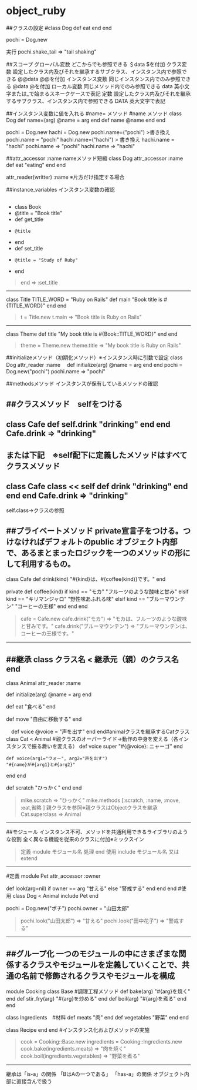 # object_ruby
##クラスの設定
#class Dog
  def eat
  end
end

pochi = Dog.new

実行
pochi.shake_tail
=> "tail shaking"


##スコープ
グローバル変数	どこからでも参照できる	＄data	$を付加
クラス変数	設定したクラス内及びそれを継承するサブクラス、インスタンス内で参照できる	@@data	@@を付加
インスタンス変数	同じインスタンス内でのみ参照できる	@data	@を付加
ローカル変数	同じメソッド内でのみ参照できる	data	英小文字または_で始まるスネークケースで表記
定数	設定したクラス内及びそれを継承するサブクラス、インスタンス内で参照できる	DATA	英大文字で表記

##インスタンス変数に値を入れる
#name= メソッド
#name メソッド
class Dog
  def name=(arg)
    @name = arg
  end
  def name
    @name
  end
end

pochi = Dog.new
hachi = Dog.new
pochi.name=("pochi") >書き換え pochi.name = "pochi"
hachi.name=("hachi") > 書き換え hachi.name = "hachi"
pochi.name => "pochi"
hachi.name => "hachi"

##attr_accessor :name nameメソッド短縮
class Dog
  attr_accessor :name
  def eat
    "eating"
  end
end

attr_reader(writter) :name ※片方だけ指定する場合

##instance_variables インスタンス変数の確認

##
* class Book
*   @title = "Book title"
*   def get_title
*     @title
*   end
*   def set_title
*     @title = "Study of Ruby"
*   end
> end
=> :set_title
----------------------------------
class Title
  TITLE_WORD = "Ruby on Rails"
  def main
    "Book title is #{TITLE_WORD}"
  end
end
> t = Title.new
> t.main
=> "Book title is Ruby on Rails"
----------------------------------
class Theme
  def title
    "My book title is #{Book::TITLE_WORD}"
  end
end
> theme = Theme.new
> theme.title
=> "My book title is Ruby on Rails"

##initializeメソッド（初期化メソッド）※インスタンス時に引数で設定
class Dog
  attr_reader :name
　def initialize(arg)
    @name = arg
  end
end
pochi = Dog.new("pochi")
pochi.name
=> "pochi"

##methodsメソッド
インスタンスが保有しているメソッドの確認

##クラスメソッド　selfをつける
---------------------------
class Cafe
  def self.drink
    "drinking"
  end
end
Cafe.drink
=> "drinking"
---------------------------
または下記　※self配下に定義したメソッドはすべてクラスメソッド
---------------------------
class Cafe
  class << self
    def drink
      "drinking"
    end
  end
end
Cafe.drink
=> "drinking"
---------------------------
self.class→クラスの参照

##プライベートメソッド private宣言子をつける。つけなければデフォルトのpublic
オブジェクト内部で、あるまとまったロジックを一つのメソッドの形にして利用するもの。
----------------------------
class Cafe
  def drink(kind)
    "#{kind}は、#{coffee(kind)}です。"
  end

  private
  def coffee(kind)
    if kind == "モカ"
      "フルーツのような酸味と甘み"
    elsif kind == "キリマンジャロ"
      "野性味あふれる味"
    elsif kind == "ブルーマウンテン"
      "コーヒーの王様"
    end
  end
end
> cafe = Cafe.new
> cafe.drink("モカ")
=> "モカは、フルーツのような酸味と甘みです。"
> cafe.drink("ブルーマウンテン")
=> "ブルーマウンテンは、コーヒーの王様です。"
----------------------------

##継承
class クラス名 < 継承元（親）のクラス名
end
----------------------------
class Animal
  attr_reader :name

  def initialize(arg)
    @name = arg
  end

  def eat
    "食べる"
  end

  def move
    "自由に移動する"
  end

　def voice
    @voice = "声を出す"
  end
end#animalクラスを継承するCatクラス
class Cat < Animal
#親クラスのオーバーライド→動作の中身を変える（各インスタンスで振る舞いを変える）
    def voice
        super
        "#{@voice}: ニャーゴ"
    end

    def voice(arg1="ウォー", arg2="声を出す")
    "#{name}が#{arg1}と#{arg2}"
  end
end

   def scratch
    "ひっかく"
  end
end
> mike.scratch
=> "ひっかく"
> mike.methods
[:scratch, :name, :move, :eat,省略 ]
親クラスを参照※親クラスはObjectクラスを継承
> Cat.superclass
=> Animal
-----------------------------
##モジュール
インスタンス不可、メソッドを共通利用できるライブラリのような役割
全く異なる機能を従来のクラスに付加※ミックスイン
>定義
module モジュール名
処理
end
>使用
include モジュール名
又はextend
-----------------------------
#定義
module Pet
  attr_accessor :owner

  def look(arg=nil)
    if owner == arg
      "甘える"
    else
      "警戒する"
    end
  end
end
#使用
class Dog < Animal
  include Pet
end

pochi = Dog.new("ポチ")
pochi.owner = "山田太郎"
> pochi.look("山田太郎")
=> "甘える"
> pochi.look("田中花子")
=> "警戒する"
------------------------------
##グループ化
一つのモジュールの中にさまざまな関係するクラスやモジュールを定義していくことで、共通の名前で修飾されるクラスやモジュールを構成
------------------------------
module Cooking
  class Base #調理工程メソッド
    def bake(arg)
      "#{arg}を焼く"
    end
    def stir_fry(arg)
      "#{arg}を炒める"
    end
    def boil(arg)
      "#{arg}を煮る"
    end
  end

  class Ingredients　#材料
    def meats
      "肉"
    end
    def vegetables
      "野菜"
    end
  end

  class Recipe
  end
end
#インスタンス化およびメソッドの実施
> cook = Cooking::Base.new
> ingredients = Cooking::Ingredients.new
> cook.bake(ingredients.meats)
=> "肉を焼く"
> cook.boil(ingredients.vegetables)
=> "野菜を煮る"
------------------------------
継承は「is-a」の関係 「BはAの一つである」
「has-a」の関係 オブジェクト内部に直接含んで扱う





